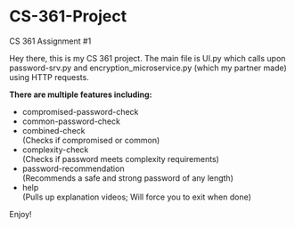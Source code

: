 # CS-361-Project
CS 361 Assignment #1

Hey there, this is my CS 361 project. The main file is UI.py which calls upon password-srv.py and encryption_microservice.py (which my partner made) using HTTP requests. 

**There are multiple features including:**
  - compromised-password-check
  - common-password-check
  - combined-check  
    (Checks if compromised or common)
  - complexity-check  
    (Checks if password meets complexity requirements)  
  - password-recommendation  
    (Recommends a safe and strong password of any length)  
  - help   
    (Pulls up explanation videos; Will force you to exit when done)  

Enjoy!
